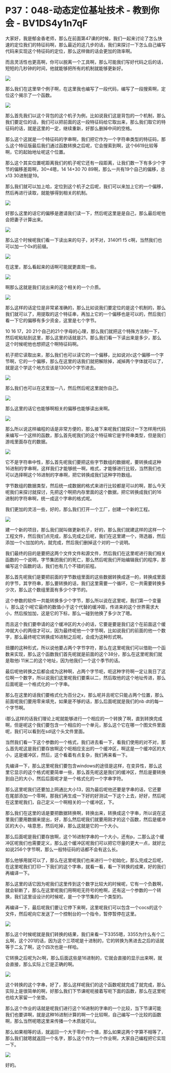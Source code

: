 # P37：048-动态定位基址技术 - 教到你会 - BV1DS4y1n7qF

大家好，我是郁金香老师，那么在前面第47课的时候，我们一起来讨论了怎么快速的定位我们的特征码啊，那么最近的这几步的话，我们来探讨一下怎么自己编写代码来实现这个特征码的定位，那么这样做的话会更加的效率啊。

而且灵活性也更高啊，你可以脱离一个工具啊，那么可能我们写好代码之后的话，短短的几秒钟的时间，他就能够把所有的机制就能够更新好。



![](img/e34409692df64a46dc1733d797ba799a_1.png)

那么我们在这里举个例子啊，在这里我也编写了一段代码，编写了一段搜索啊，定位这个揭示了一个函数。

![](img/e34409692df64a46dc1733d797ba799a_3.png)

那么首先我们以这个背包的这个机子为例，比如说我们这是背包的一个机制，那么我们要定位的话，我们可以把前面的这一段特征码给它取出来，那么我们取它的特征码的话，就是这里的一定，继续重新，好那么删掉中间的空格。

那么这个这就是一个特征码的字串啊，我们把它作为一个字符串类型的特征码，那么这个特征版最后我们通过函数转换之后呢，它会搜索到啊，这个6619比较等啊，它的起始地址呢这个位置。

那么这个其实位置呢距离我们的机子呢它还有一段距离，让我们数一下有多少个字节的偏移差距啊，30+4嗯，14 14+30 70 89啊，那么一共有19个自己的偏移，总x13 30进制是19。

那么我们就可以加上哈，定位到这个机子之后呢，我们可以来加上它的一个偏移，然后再进行读取，就能够得到相关的机制。



![](img/e34409692df64a46dc1733d797ba799a_5.png)

好那么这里的话它的偏移是邀请我们读一下，然后呢这里是是自己，那么最后呢他会把妻子计算出来。

![](img/e34409692df64a46dc1733d797ba799a_7.png)

那么这个时候呢我们看一下读出来的句子，对不对，3140f1 f5 c啊，当然我们也可以加一个0x的前缀。



![](img/e34409692df64a46dc1733d797ba799a_9.png)

在这里，那么看起来的话啊可能就更直观一些。

![](img/e34409692df64a46dc1733d797ba799a_11.png)

啊那么这就是我们说出来的这个相关的一个介质。

![](img/e34409692df64a46dc1733d797ba799a_13.png)

那么这样的话定位是非常紧准确的，那么比如说我们要定位的是这个机制的，那么我们就可以了，用提取的这个特征串，再加上它的一个偏移也是可以的，然后我们看一下它的偏移有多少资金，这里是七个字节。

10 16 17，20 21个自己的21个字母的心理，那么我们就把这个特殊方法制一下，然后呢粘贴到这里，那么这里的话就是21，那么我们看一下读出来是多少，那么这个时候呢他也想把这个啊特征码啊。

机子把它读取出来，那么我们也可以读它的一个偏移，比如说对c这个偏移一个字节啊，它的一个偏移，那么在这里的话我们就把解除掉，减掉两个字体就可以了，就是这个学这个地方应该是13000个字节进去。



![](img/e34409692df64a46dc1733d797ba799a_15.png)

那么我们也可以在这里加一八，然后然后呢这里就你自己。

![](img/e34409692df64a46dc1733d797ba799a_17.png)

那么这里的话它也能够啊相关的偏移也能够读出来啊。

![](img/e34409692df64a46dc1733d797ba799a_19.png)

那么所以说这样编程的话是非常方便的，那么接下来呢我们就探讨一下怎样用代码来编写一个这样的函数，那么首先呢我们的这个特征嘛它是字符串类型，但是我们游戏里面存在的数据。



![](img/e34409692df64a46dc1733d797ba799a_21.png)

它不是字符串中性，那么首先呢我们要把这些字节数组的数据呢，要转换成这种16进制的字串啊，这样我们才能够统一啊，格式，才能够进行比较，当然我们也可以选择啊这个16进制的字串啊，把它转换成我们这种字符数组。

字节数组的数据类型，然后统一成数据的格式来进行比较都是可以的啊，那么今天呢我们来探讨就探讨，先把这个啊把内存里面的这个数据，把它转换成我们的16进制的字符串啊，统一成这个字串的格式呢。

我们更加的灵活一些，好的，那么我们打开一个工厂，创建一个新的工程。

![](img/e34409692df64a46dc1733d797ba799a_23.png)

建一个新的项目，那么我们就叫做更新机子，好的，那么我们就建这样的这样一个工程文件，然后我们点完成，那么完成之后呢，我们在这里建一个，筛选器，然后添加一个c加加的内，就完成，然后我们删掉这个对的一个说明。

我们最终的目的是要把这两个文件文件和源文件，然后我们在这里呢进行我们相关函数的一个说明，字节集团我们的死亡，那么然后呢我们开始编辑我们的程序，那编写这个函数的话，我们也有几个不错的前程。

那么首先呢我们是要把前面的字节数组里面的这些数据转换成逐一的，转换成里面的字节，其字符串，那么要转换的话，我们这里需要一个循环，它一共需要转换多少次，那么这个数组里面有多少个字节的。

这个参数的软件一共能转换多少个字节，那么所以说在这里呢，我们第一个变量i，那么这个i呢它最终的数值小于这个代替的缓冲距，传进来的这个世界需求大小，然后按加加，这是它的下标，那么一碰到他换了多少次了嗯。

而且这个我们要申请的这个缓冲区的大小的话，它要是要是我们这个在前面这个缓冲就大小的两倍才可以，因为最终呢他一个字节啊，比如说我们的前面的他一个数字，那么最终呢它转换成16进制之后呢，会成为这种形式啊。

扭腰的这种形式，所以说他要占两个字节字符，那么在这里呢我们可以借助一个函数来实现，那么这个函数我们首先呢就是前面的这个38分，那么在这里呢我们就是取他i 11米二的这个地址，因为他我们一个这个季节的话。

最后呢他转换之后都会成为这种啊，占两个字节呃，呃这种字符啊一定让我日了这位啊一个数字，所以说我们这里呢我们要乘以二，然后取他的这个地址传进，那么后面呢是一个格式化的一个字串。

那么在这里的话我们要格式化为百分之x，那么呢并且呢它只能占两个位置，那么前面呢我们要用零来填充，如果是不够的话，那么后面呢就是我们的nb dt的每一个字节啊。

i那么这样的话我们理论上呢就能够进行一个相应的一个转换了啊，直到转换完成啊，但是呢这个我们要包含一个相应的一个单元，那么这个它在哪一个图文件里面呢，我们可以看到在sdl这个头文件里面。

当然我们看一下这个参数的一个格式，我们进去看一下，看我们使用的对不对，那么首先呢这是我们要存放啊这个呃相应支出的一个缓冲区，啊这是一个缓冲区的大小，这是缓冲区，然后，这个看着有点复杂，我们再来看一下。

先编译一下，那么这里呢我们要包含windows的途径是这样，在变异性，那么这里它显示的这个格式呢要简单一些，那么首先呢这是我们的缓冲区，然后是要转换到自己的大小，然后后面呢才是一个格式化的一个字串字符。

那么这里呢我们还要加上网通比大小13，因为最后呢他还要是字串的话，它还要在尾部添加一个零啊，那我们再生成一下好的好测试一下这个上去，好好，然后呢在这里呢我们，自己定义一个啊相关的一个缓冲区，下。

那么我们在这里的话是要把数据转换啊，转换出来，转换成这个字串，所以说在这里我们要用数据来提出，好，那么然后呢我们就要用刚才的这个函数，然后是缓冲区的大小，啥意思，然后吃掉，那么这就是它的一个大小。

那么后面呢是我们要存放啊，这个16进制字串的一个大小，还有p，二那么这个缓冲区呢我们也需要定义，那么这个缓冲区呢我们可以把它尽量的更大一点，就好比如说256个字节啊，那么一般特征码的话都不会有这么长。

那么他够用就可以了，那么在这里呢我们也来进行一个初始化，那么完成之后呢，在这里呢我们打印一下我们的这个字串，就看一看，看一下转换的成果，好的我们再编译一下。

那么这里的话它因为呢我们这里传到这个数字比较大的时候呢，它有一个负数啊，就会斩断了，那么在这里呢我们用啊呃无符号的枪啊，还有这一个参数的一个转换，我们这里设设计的时候呢，是一个字节集的一个类型的。

再编译一下，最后呢我们要让它停下来啊，这里呢我们可以包含一个cocs的这个文件，然后呢向它发送了一个控制台的一个指令，暂停暂停在这里。



![](img/e34409692df64a46dc1733d797ba799a_25.png)

那么这个时候呢就是我们转换的结果，我们来看一下3355嗯，3355为什么有个二幺啊，这个201的话，因为这个三项呢是十进制的，它的转换为黑进去之后的话就等于二幺了啊，这个四次也是一样哈。

它转换之后呢为2c啊，那么后面这些是16进制的，它就会直接的显示出来啊，就会直接，那么实际上它是正确的啊。



![](img/e34409692df64a46dc1733d797ba799a_27.png)

这个转换的这个字串，好了，那么这样呢我们的这个函数呢就完成了就完成，那么实际上是很简单的啊，好那么我们下节课呢呃接着写呃下面的函数，那么在这里呢也给大家留一个坐垫。

那么这个作业的话就是呢我们进行这个16进制的字串的一个比较，当下节课可能我们也要讲啊，就是这种16进制计算的啊一个比较啊，自己编写一个比较的函数啊，那么当然呢嗯这里来传播一个木质就可以。

那么如果相等的话，就返回一个大于零的一个值，那么如果这两个字算不相等了，那么我们就嗯就返回一个名字，那么这个作为一个作业啊，大家自己编程把它实现一下。



![](img/e34409692df64a46dc1733d797ba799a_29.png)

好的。